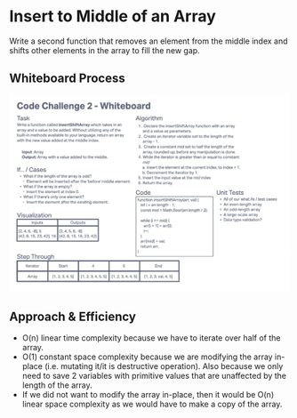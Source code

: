 # Insert to Middle of an Array

Write a second function that removes an element from the middle index and shifts other elements in the array to fill the new gap.

## Whiteboard Process

![Array Insert Shift Whiteboard](array-insert-shift.png)

## Approach & Efficiency

- O(n) linear time complexity because we have to iterate over half of the array.
- O(1) constant space complexity because we are modifying the array in-place (i.e. mutating it/it is destructive operation). Also because we only need to save 2 variables with primitive values that are unaffected by the length of the array.
- If we did not want to modify the array in-place, then it would be O(n) linear space complexity as we would have to make a copy of the array.
